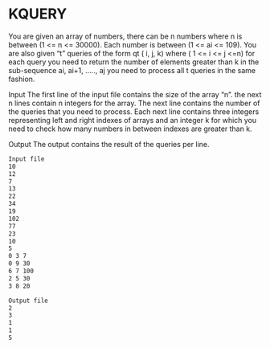 # KQUERY
You are given an array of numbers, there can be n numbers where n is between (1 <= n <= 30000).
Each number is between (1 <= ai <= 109). You are also given “t” queries of the form qt ( i, j, k)
where ( 1 <= i <= j <=n) for each query you need to return the number of elements greater than k
in the sub-sequence ai, ai+1, ….., aj you need to process all t queries in the same fashion.

Input
The first line of the input file contains the size of the array “n”. the next n lines contain n integers
for the array. The next line contains the number of the queries that you need to process. Each next
line contains three integers representing left and right indexes of arrays and an integer k for which
you need to check how many numbers in between indexes are greater than k.

Output
The output contains the result of the queries per line. 

```bash
Input file
10
12
7
13
22
34
19
102
77
23
10
5
0 3 7
0 9 30
6 7 100
2 5 30
3 8 20 

Output file
2
3
1
1
5 
```
